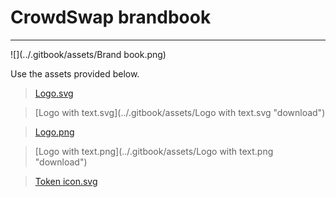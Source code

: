 # CrowdSwap brandbook

---

![](../.gitbook/assets/Brand book.png)

Use the assets provided below.

> [Logo.svg](../.gitbook/assets/Logo.svg "download")

> [Logo with text.svg](../.gitbook/assets/Logo with text.svg "download")

> [Logo.png](../.gitbook/assets/Logo.png "download")

> [Logo with text.png](../.gitbook/assets/Logo with text.png "download")

> [Token icon.svg](../.gitbook/assets/Token_Logo.svg "download")
